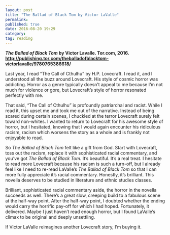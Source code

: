 ```yaml
---
layout: post
title: "The Ballad of Black Tom by Victor LaValle"
permalink: 
published: true
date: 2016-08-20 19:29
category: 
tag: reading
---
```


***The Ballad of Black Tom* by Victor Lavalle. Tor.com, 2016. <http://publishing.tor.com/theballadofblacktom-victorlavalle/9780765386618/>**

Last year, I read “The Call of Cthulhu” by H.P. Lovecraft. I read it, and I understood all the buzz around Lovecraft. His style of cosmic horror was addicting. Horror as a genre typically doesn’t appeal to me because I’m not much for violence or gore, but Lovecraft’s style of horror resonated perfectly with me.

That said, “The Call of Cthulhu” is profoundly patriarchal and racist. While I read it, this upset me and took me out of the narrative. Instead of being scared during certain scenes, I chuckled at the terror Lovecraft surely felt toward non-whites. I wanted to return to Lovecraft for his awesome style of horror, but I hesitated, knowing that I would again encounter his ridiculous racism, racism which worsens the story as a whole and is frankly not enjoyable to read.

So *The Ballad of Black Tom* felt like a gift from God. Start with Lovecraft, toss out the racism, replace it with sophisticated racial commentary, and you’ve got *The Ballad of Black Tom*. It’s beautiful. It’s a real treat. I hesitate to read more Lovecraft because his racism is such a turn-off, but I already feel like I need to re-read LaValle’s *The Ballad of Black Tom* so that I can more fully appreciate it’s racial commentary. Honestly, it’s brilliant. This novella deserves to be studied in literature and ethnic studies classes.

Brilliant, sophisticated racial commentary aside, the horror in the novella succeeds as well. There’s a great slow, creeping build to a fabulous scene at the half-way point. After the half-way point, I doubted whether the ending would carry the horrific pay-off for which I had hoped. Fortunately, it delivered. Maybe I just haven’t read enough horror, but I found LaValle’s climax to be original and deeply unsettling.

If Victor LaValle reimagines another Lovecraft story, I’m buying it.
